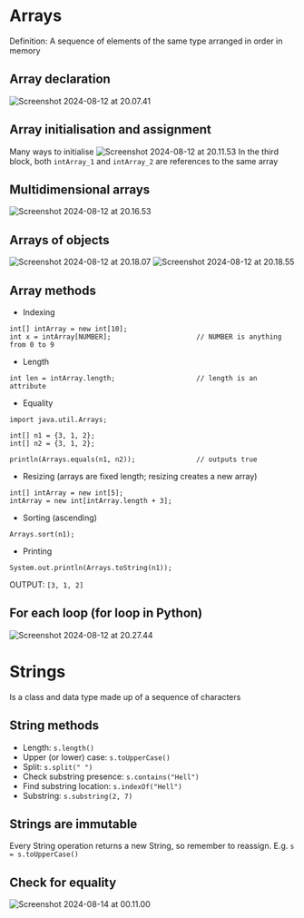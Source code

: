# Arrays
Definition: A sequence of elements of the same type arranged in order in memory
## Array declaration
![Screenshot 2024-08-12 at 20.07.41](../../attachments/Screenshot%202024-08-12%20at%2020.07.41.png)
## Array initialisation and assignment
Many ways to initialise
![Screenshot 2024-08-12 at 20.11.53](../../attachments/Screenshot%202024-08-12%20at%2020.11.53.png)
In the third block, both `intArray_1` and `intArray_2` are references to the same array
## Multidimensional arrays
![Screenshot 2024-08-12 at 20.16.53](../../attachments/Screenshot%202024-08-12%20at%2020.16.53.png)
## Arrays of objects
![Screenshot 2024-08-12 at 20.18.07](../../attachments/Screenshot%202024-08-12%20at%2020.18.07.png)
![Screenshot 2024-08-12 at 20.18.55](../../attachments/Screenshot%202024-08-12%20at%2020.18.55.png)
## Array methods
- Indexing
```
int[] intArray = new int[10];
int x = intArray[NUMBER];                     // NUMBER is anything from 0 to 9
```
- Length
```
int len = intArray.length;                    // length is an attribute
```
- Equality
```
import java.util.Arrays;

int[] n1 = {3, 1, 2};
int[] n2 = {3, 1, 2};

println(Arrays.equals(n1, n2));               // outputs true
```
- Resizing (arrays are fixed length; resizing creates a new array)
```
int[] intArray = new int[5];
intArray = new int[intArray.length + 3];
```
- Sorting (ascending)
```
Arrays.sort(n1);
```
- Printing
```
System.out.println(Arrays.toString(n1));
```
OUTPUT: `[3, 1, 2]`
## For each loop (for loop in Python)
![Screenshot 2024-08-12 at 20.27.44](../../attachments/Screenshot%202024-08-12%20at%2020.27.44.png)
# Strings
Is a class and data type made up of a sequence of characters
## String methods
- Length: `s.length()`
- Upper (or lower) case: `s.toUpperCase()`
- Split: `s.split(" ")`
- Check substring presence: `s.contains("Hell")`
- Find substring location: `s.indexOf("Hell")`
- Substring: `s.substring(2, 7)`
## Strings are immutable
Every String operation returns a new String, so remember to reassign. E.g. `s = s.toUpperCase()`
## Check for equality
![Screenshot 2024-08-14 at 00.11.00](../../attachments/Screenshot%202024-08-14%20at%2000.11.00.png)
